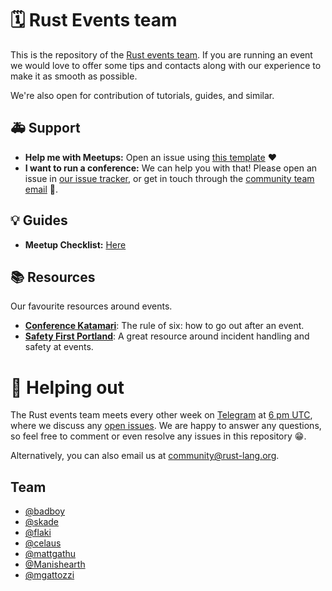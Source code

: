 # 🗓 Rust Events team

This is the repository of the [Rust events team](https://github.com/rust-community/team#%EF%B8%8F-events). If you are running an event we would love to offer some tips and contacts along with our experience to make it as smooth as possible.

We're also open for contribution of tutorials, guides, and similar.

## 🚑 Support 

- **Help me with Meetups:** Open an issue using [this template](https://github.com/rust-community/events-team/issues/new?template=new_meetup.md) ❤️
- **I want to run a conference:** We can help you with that! Please open an issue in [our issue tracker](https://github.com/rust-community/events-team/issues), or get in touch through the [community team email](mailto:community@rust-lang.org) 🎊.

## 💡 Guides

- **Meetup Checklist:** [Here](https://github.com/rust-community/events-team/blob/master/standards/MEETUP_TALKS.md)

## 📚 Resources

Our favourite resources around events.

- [**Conference Katamari**](http://conferencekatamari.info/): The rule of six: how to go out after an event.
- [**Safety First Portland**](http://safetyfirstpdx.org/resources/): A great resource around incident handling and safety at events.

# 🚀 Helping out

The Rust events team meets every other week on [Telegram](https://t.me/joinchat/EkKINhHCgZ9llzvPidOssA) at [6 pm UTC](https://www.google.de/search?q=6pm+utc), where we discuss any [open issues](https://github.com/rust-community/events/issues). We are happy to answer any questions, so feel free to comment or even resolve any issues in this repository 😁.  

Alternatively, you can also email us at [community@rust-lang.org](mailto:community@rust-lang.org).

## Team

- [@badboy](https://github.com/badboy)
- [@skade](https://github.com/skade)
- [@flaki](https://github.com/flaki)
- [@celaus](https://github.com/celaus)
- [@mattgathu](https://github.com/mattgathu)
- [@Manishearth](https://github.com/Manishearth)
- [@mgattozzi](https://github.com/mgattozzi)
